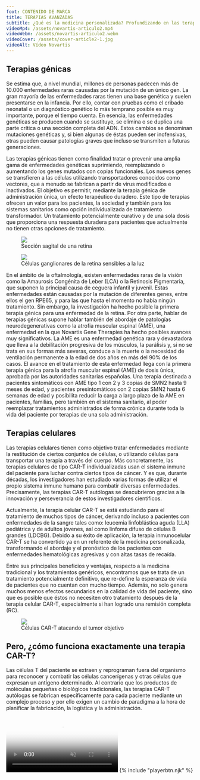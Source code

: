 ```yaml
---
foot: CONTENIDO DE MARCA
title: TERAPIAS AVANZADAS
subtitle: ¿Qué es la medicina personalizada? Profundizando en las terapias génicas y celulares.
videoMp4: /assets/novartis-articulo2.mp4
videoWebm: /assets/novartis-articulo2.webm
videoCover: /assets/cover-article2-1.jpg
videoAlt: Vídeo Novartis
---
```


## Terapias génicas

Se estima que, a nivel mundial, millones de personas padecen más de 10.000 enfermedades raras causadas por la mutación de un único gen. La gran mayoría de las enfermedades raras tienen una base genética y suelen presentarse en la infancia. Por ello, contar con pruebas como el cribado neonatal o un diagnóstico genético lo más temprano posible es muy importante, porque el tiempo cuenta. En esencia, las enfermedades genéticas se producen cuando se sustituye, se elimina o se duplica una parte crítica o una sección completa del ADN. Estos cambios se denominan mutaciones genéticas y, si bien algunas de éstas pueden ser inofensivas, otras pueden causar patologías graves que incluso se transmiten a futuras generaciones.

Las terapias génicas tienen como finalidad tratar o prevenir una amplia gama de enfermedades genéticas suprimiendo, reemplazando o aumentando los genes mutados con copias funcionales. Los nuevos genes se transfieren a las células utilizando transportadores conocidos como vectores, que a menudo se fabrican a partir de virus modificados e inactivados. El objetivo es permitir, mediante la terapia génica de administración única, un efecto terapéutico duradero. Este tipo de terapias ofrecen un valor para los pacientes, la sociedad y también para los sistemas sanitarios como opción individualizada de tratamiento transformador. Un tratamiento potencialmente curativo y de una sola dosis que proporciona una respuesta duradera para pacientes que actualmente no tienen otras opciones de tratamiento.

<div class="cols2">

<figure>
    <img src="/assets/novartis-retina.jpg" >
    <figcaption>Sección sagital de una retina</figcaption>
</figure>

<figure>
    <img src="/assets/novartis-retina2.jpg" >
    <figcaption>Células ganglionares de la retina sensibles a la luz</figcaption>
</figure>

</div>

En el ámbito de la oftalmología, existen enfermedades raras de la visión como la Amaurosis Congénita de Leber (LCA) o la Retinosis Pigmentaria, que suponen la principal causa de ceguera infantil y juvenil. Estas enfermedades están causadas por la mutación de diferentes genes, entre ellos el gen RPE65, y para las que hasta el momento no había ningún tratamiento. Sin embargo, la investigación ha hecho posible la primera terapia génica para una enfermedad de la retina. Por otra parte, hablar de terapias génicas supone hablar también del abordaje de patologías neurodegenerativas como la atrofia muscular espinal (AME), una enfermedad en la que Novartis Gene Therapies ha hecho posibles avances muy significativos. La AME es una enfermedad genética rara y devastadora que lleva a la debilitación progresiva de los músculos, la parálisis y, si no se trata en sus formas más severas, conduce a la muerte o la necesidad de ventilación permanente a la edad de dos años en más del 90% de los casos. El avance en el tratamiento de esta enfermedad llega con la primera terapia génica para la atrofia muscular espinal (AME) de dosis única, aprobada por las autoridades sanitarias españolas. Una terapia destinada a pacientes sintomáticos con AME tipo 1 con 2 y 3 copias de SMN2 hasta 9 meses de edad, y pacientes presintomáticos con 2 copias SMN2 hasta 6 semanas de edad y posibilita reducir la carga a largo plazo de la AME en pacientes, familias, pero también en el sistema sanitario, al poder reemplazar tratamientos administrados de forma crónica durante toda la vida del paciente por terapias de una sola administración.




## Terapias celulares

Las terapias celulares tienen como objetivo tratar enfermedades mediante la restitución de ciertos conjuntos de células, o utilizando células para transportar una terapia a través del cuerpo. Más concretamente, las terapias celulares de tipo CAR-T individualizadas usan el sistema inmune del paciente para luchar contra ciertos tipos de cáncer. Y es que, durante décadas, los investigadores han estudiado varias formas de utilizar el propio sistema inmune humano para combatir diversas enfermedades. Precisamente, las terapias CAR-T autólogas se descubrieron gracias a la innovación y perseverancia de estos investigadores científicos.

Actualmente, la terapia celular CAR-T se está estudiando para el tratamiento de muchos tipos de cáncer, derivando incluso a pacientes con enfermedades de la sangre tales como: leucemia linfoblástica aguda (LLA) pediátrica y de adultos jóvenes, así como linfoma difuso de células B grandes (LDCBG). Debido a su éxito de aplicación, la terapia inmunocelular CAR-T se ha convertido ya en un referente de la medicina personalizada, transformando el abordaje y el pronóstico de los pacientes con enfermedades hematológicas agresivas y con altas tasas de recaída.

Entre sus principales beneficios y ventajas, respecto a la medicina tradicional y los tratamientos genéricos, encontramos que se trata de un tratamiento potencialmente definitivo, que re-define la esperanza de vida de pacientes que no cuentan con mucho tiempo. Además, no solo genera muchos menos efectos secundarios en la calidad de vida del paciente, sino que es posible que éstos no necesiten otro tratamiento después de la terapia celular CAR-T, especialmente si han logrado una remisión completa (RC).

<figure>
    <img src="/assets/novartis-celulas.jpg" >
    <figcaption>Células CAR-T atacando el tumor objetivo</figcaption>
</figure>

## Pero, ¿cómo funciona exactamente una terapia CAR-T?

Las células T del paciente se extraen y reprograman fuera del organismo para reconocer y combatir las células cancerígenas y otras células que expresan un antígeno determinado. Al contrario que los productos de moléculas pequeñas o biológicos tradicionales, las terapias CAR-T autólogas se fabrican específicamente para cada paciente mediante un complejo proceso y por ello exigen un cambio de paradigma a la hora de planificar la fabricación, la logística y la administración.

<section class="novartis__article__content__video novartis__video">
    <video poster="/assets/cover-article2-2.jpg" loading="lazy" alt="{{videoAlt}}" muted preload="auto" >
        <source src="/assets/novartis-articulo2-2.mp4" type="video/mp4" >
        <source src="/assets/novartis-articulo2-2.webm" type="video/webm" >
        Your browser does not support the video tag.
    </video> 
    {% include "playerbtn.njk" %}
</section>